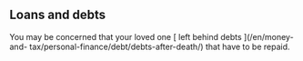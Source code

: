##  Loans and debts

You may be concerned that your loved one [ left behind debts ](/en/money-and-
tax/personal-finance/debt/debts-after-death/) that have to be repaid.
